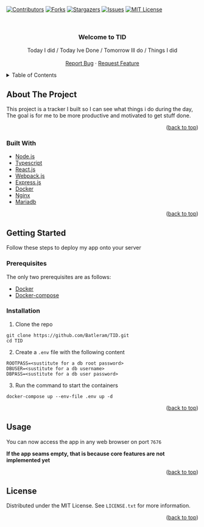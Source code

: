 <div id="top"></div>


<!-- PROJECT SHIELDS -->
<!--
*** I'm using markdown "reference style" links for readability.
*** Reference links are enclosed in brackets [ ] instead of parentheses ( ).
*** See the bottom of this document for the declaration of the reference variables
*** for contributors-url, forks-url, etc. This is an optional, concise syntax you may use.
*** https://www.markdownguide.org/basic-syntax/#reference-style-links
-->
[![Contributors][contributors-shield]][contributors-url]
[![Forks][forks-shield]][forks-url]
[![Stargazers][stars-shield]][stars-url]
[![Issues][issues-shield]][issues-url]
[![MIT License][license-shield]][license-url]



<!-- PROJECT LOGO -->
<br />
<div align="center">
  <!--
  <a href="https://github.com/github_username/repo_name">
    <img src="images/logo.png" alt="Logo" width="80" height="80">
  </a>
  -->

<h3 align="center">Welcome to TID</h3>

  <p align="center">
    Today I did / Today Ive Done / Tomorrow Ill do / Things I did 
    <br />
    <br />
    <a href="https://github.com/Batlearm/TID/issues">Report Bug</a>
    ·
    <a href="https://github.com/Batleram/TID/issues">Request Feature</a>
  </p>
</div>



<!-- TABLE OF CONTENTS -->
<details>
  <summary>Table of Contents</summary>
  <ol>
    <li>
      <a href="#about-the-project">About The Project</a>
      <ul>
        <li><a href="#built-with">Built With</a></li>
      </ul>
    </li>
    <li>
      <a href="#getting-started">Getting Started</a>
      <ul>
        <li><a href="#prerequisites">Prerequisites</a></li>
        <li><a href="#installation">Installation</a></li>
      </ul>
    </li>
    <li><a href="#usage">Usage</a></li>
    <li><a href="#license">License</a></li>
  </ol>
</details>



<!-- ABOUT THE PROJECT -->
## About The Project


This project is a tracker I built so I can see what things i do during the day,
The goal is for me to be more productive and motivated to get stuff done.

<p align="right">(<a href="#top">back to top</a>)</p>



### Built With

* [Node.js](https://nocejs.org/)
* [Typescript](https://typescriptlang.org)
* [React.js](https://reactjs.org/)
* [Webpack.js](https://webpack.js.org)
* [Express.js](https://expressjs.com/)
* [Docker](https://docker.com/)
* [Nginx](https://nginx.com)
* [Mariadb](https://mariadb.org)

<p align="right">(<a href="#top">back to top</a>)</p>



<!-- GETTING STARTED -->
## Getting Started

Follow these steps to deploy my app onto your server

### Prerequisites

The only two prerequisites are as follows:
* [Docker](https://docs.docker.com/get-docker/)
* [Docker-compose](https://docs.docker.com/compose/install/)

### Installation
1. Clone the repo
```
git clone https://github.com/Batleram/TID.git
cd TID
```
2. Create a `.env` file with the following content
```
ROOTPASS=<sustitute for a db root password>
DBUSER=<sustitute for a db username>
DBPASS=<sustitute for a db user password>
```
3. Run the command to start the containers
```
docker-compose up --env-file .env up -d
```

<p align="right">(<a href="#top">back to top</a>)</p>



<!-- USAGE EXAMPLES -->
## Usage

You can now access the app in any web browser on port `7676`

**If the app seams empty, that is because core features are not implemented yet**

<p align="right">(<a href="#top">back to top</a>)</p>


<!-- LICENSE -->
## License

Distributed under the MIT License. See `LICENSE.txt` for more information.


<p align="right">(<a href="#top">back to top</a>)</p>



<!-- MARKDOWN LINKS & IMAGES -->
<!-- https://www.markdownguide.org/basic-syntax/#reference-style-links -->
[contributors-shield]: https://img.shields.io/github/contributors/Batleram/TID.svg?style=for-the-badge
[contributors-url]: https://github.com/Batleram/TID/graphs/contributors
[forks-shield]: https://img.shields.io/github/forks/Batleram/TID.svg?style=for-the-badge
[forks-url]: https://github.com/Batleram/TID/network/members
[stars-shield]: https://img.shields.io/github/stars/Batleram/TID.svg?style=for-the-badge
[stars-url]: https://github.com/Batleram/TID/stargazers
[issues-shield]: https://img.shields.io/github/issues/Batleram/TID.svg?style=for-the-badge
[issues-url]: https://github.com/Batleram/TID/issues
[license-shield]: https://img.shields.io/github/license/Batleram/TID.svg?style=for-the-badge
[license-url]: https://github.com/Batleram/TID/blob/master/LICENSE.txt
[product-screenshot]: images/screenshot.png

